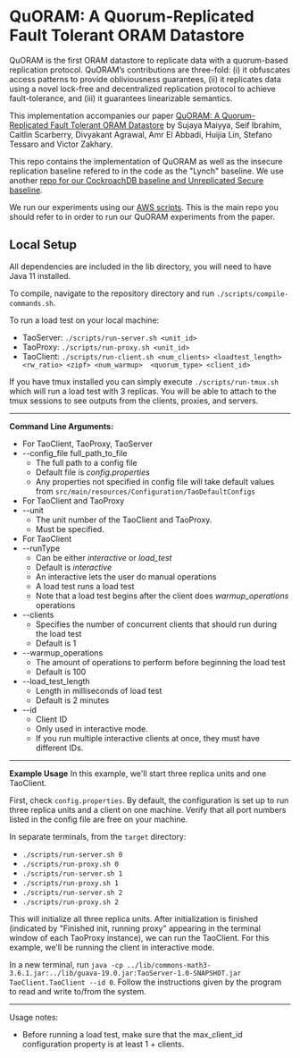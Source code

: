
QuORAM: A Quorum-Replicated Fault Tolerant ORAM Datastore
=========================================================
QuORAM is the first ORAM datastore to replicate data with a quorum-based replication protocol.
QuORAM’s contributions are three-fold: (i) it obfuscates access patterns to provide obliviousness guarantees,
(ii) it replicates data using a novel lock-free and decentralized replication protocol to achieve fault-tolerance, and (iii) it guarantees linearizable semantics.

This implementation accompanies our paper [QuORAM: A Quorum-Replicated Fault Tolerant ORAM Datastore](https://eprint.iacr.org/2022/691.pdf) by Sujaya Maiyya, Seif Ibrahim, Caitlin Scarberry, Divyakant Agrawal, Amr El Abbadi, Huijia Lin, Stefano Tessaro and Victor Zakhary.

This repo contains the implementation of QuORAM as well as the insecure replication baseline refered to in the code as the "Lynch" baseline. We use another [repo for our CockroachDB baseline and Unreplicated Secure baseline](https://github.com/SeifIbrahim/TaoStore).

We run our experiments using our [AWS scripts](https://github.com/SeifIbrahim/quoram-experiments). This is the main repo you should refer to in order to run our QuORAM experiments from the paper.

Local Setup
-----------
All dependencies are included in the lib directory, you will need to have Java 11 installed.

To compile, navigate to the repository directory and run `./scripts/compile-commands.sh`.

To run a load test on your local machine:

 * TaoServer: `./scripts/run-server.sh <unit_id>`
 * TaoProxy: `./scripts/run-proxy.sh <unit_id>`
 * TaoClient: `./scripts/run-client.sh <num_clients> <loadtest_length> <rw_ratio> <zipf> <num_warmup>  <quorum_type> <client_id>`

If you have tmux installed you can simply execute `./scripts/run-tmux.sh` which will run a load test with 3 replicas. You will be able to attach to the tmux sessions to see outputs from the clients, proxies, and servers.

***** 
  
**Command Line Arguments:**
 * For TaoClient, TaoProxy, TaoServer
 * --config_file full_path_to_file
    * The full path to a config file 
    * Default file is *config.properties*
    * Any properties not specified in config file will take default values from `src/main/resources/Configuration/TaoDefaultConfigs`
 * For TaoClient and TaoProxy
  * --unit
    * The unit number of the TaoClient and TaoProxy.
    * Must be specified.
 * For TaoClient
 * --runType
    * Can be either *interactive* or *load_test*
    * Default is *interactive*
    * An interactive lets the user do manual operations 
    * A load test runs a load test
    * Note that a load test begins after the client does *warmup_operations* operations
 * --clients
    * Specifies the number of concurrent clients that should run during the load test
    * Default is 1
 * --warmup_operations
    * The amount of operations to perform before beginning the load test
    * Default is 100
 * --load_test_length
    * Length in milliseconds of load test
    * Default is 2 minutes
 * --id
    * Client ID
    * Only used in interactive mode.
    * If you run multiple interactive clients at once, they must have different IDs.

***** 

**Example Usage**
In this example, we'll start three replica units and one TaoClient.

First, check `config.properties`. By default, the configuration is set up to run three replica units and a client on one machine. Verify that all port numbers listed in the config file are free on your machine. 

In separate terminals, from the `target` directory:

 * `./scripts/run-server.sh 0`
 * `./scripts/run-proxy.sh 0`
 * `./scripts/run-server.sh 1`
 * `./scripts/run-proxy.sh 1`
 * `./scripts/run-server.sh 2`
 * `./scripts/run-proxy.sh 2`

This will initialize all three replica units. After initialization is finished (indicated by "Finished init, running proxy" appearing in the terminal window of each TaoProxy instance), we can run the TaoClient. For this example, we'll be running the client in interactive mode.

In a new terminal, run `java -cp ../lib/commons-math3-3.6.1.jar:../lib/guava-19.0.jar:TaoServer-1.0-SNAPSHOT.jar TaoClient.TaoClient --id 0`. Follow the instructions given by the program to read and write to/from the system.

****
Usage notes:

 - Before running a load test, make sure that the max_client_id configuration property is at least 1 + clients.

